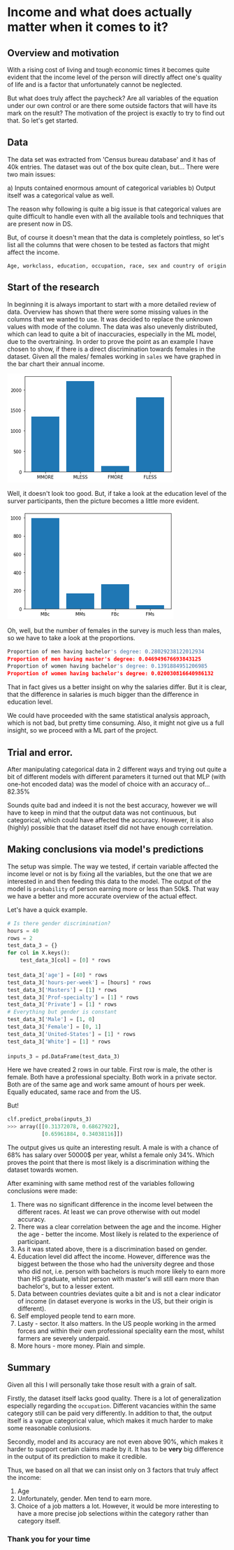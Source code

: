 # Income and what does actually matter when it comes to it?

## Overview and motivation

With a rising cost of living and tough economic times it becomes quite evident that the income level of the person will directly affect one's quality of life and is a factor that unfortunately cannot be neglected.

But what does truly affect the paycheck? Are all variables of the equation under our own control or are there some outside factors that will have its mark on the result? The motivation of the project is exactly to try to find out that. So let's get started.

## Data

The data set was extracted from 'Census bureau database' and it has of 40k entries. The dataset was out of the box quite clean, but... There were two main issues:

a) Inputs contained enormous amount of categorical variables
b) Output itself was a categorical value as well.

The reason why following is quite a big issue is that categorical values are quite difficult to handle even with all the available tools and techniques that are present now in DS.

But, of course it doesn't mean that the data is completely pointless, so let's list all the columns that were chosen to be tested as factors that might affect the income.

```
Age, workclass, education, occupation, race, sex and country of origin
```

## Start of the research

In beginning it is always important to start with a more detailed review of data. Overview has shown that there were some missing values in the columns that we wanted to use. It was decided to replace the unknown values with mode of the column. The data was also unevenly distributed, which can lead to quite a bit of inaccuracies, especially in the ML model, due to the overtraining. In order to prove the point as an example I have chosen to show, if there is a direct discrimination towards females in the dataset. Given all the males/ females working in `sales` we have graphed in the bar chart their annual income.

![alt text](./bar1.png)

Well, it doesn't look too good. But, if take a look at the education level of the surver participants, then the picture becomes a little more evident.

![alt text](./bar2.png)

Oh, well, but the number of females in the survey is much less than males, so we have to take a look at the proportions.

```python
Proportion of men having bachelor's degree: 0.28029238122012934
Proportion of men having master's degree: 0.046949676693843125
Proportion of women having bachelor's degree: 0.1391884951206985
Proportion of women having bachelor's degree: 0.020030816640986132
```

That in fact gives us a better insight on why the salaries differ. But it is clear, that the difference in salaries is much bigger than the difference in education level.

We could have proceeded with the same statistical analysis approach, which is not bad, but pretty time consuming. Also, it might not give us a full insight, so we proceed with a ML part of the project.

## Trial and error.

After manipulating categorical data in 2 different ways and trying out quite a bit of different models with different parameters it turned out that MLP (with one-hot encoded data) was the model of choice with an accuracy of... 82.35%

Sounds quite bad and indeed it is not the best accuracy, however we will have to keep in mind that the output data was not continuous, but categorical, which could have affected the accuracy. However, it is also (highly) possible that the dataset itself did not have enough correlation.

## Making conclusions via model's predictions

The setup was simple. The way we tested, if certain variable affected the income level or not is by fixing all the variables, but the one that we are interested in and then feeding this data to the model. The output of the model is `probability` of person earning more or less than 50k$. That way we have a better and more accurate overview of the actual effect.

Let's have a quick example.

```python
# Is there gender discrimination?
hours = 40
rows = 2
test_data_3 = {}
for col in X.keys():
    test_data_3[col] = [0] * rows

test_data_3['age'] = [40] * rows
test_data_3['hours-per-week'] = [hours] * rows
test_data_3['Masters'] = [1] * rows
test_data_3['Prof-specialty'] = [1] * rows
test_data_3['Private'] = [1] * rows
# Everything but gender is constant
test_data_3['Male'] = [1, 0]
test_data_3['Female'] = [0, 1]
test_data_3['United-States'] = [1] * rows
test_data_3['White'] = [1] * rows

inputs_3 = pd.DataFrame(test_data_3)
```

Here we have created 2 rows in our table. First row is male, the other is female. Both have a professional specialty. Both work in a private sector. Both are of the same age and work same amount of hours per week. Equally educated, same race and from the US.

But!

```python
clf.predict_proba(inputs_3)
>>> array([[0.31372078, 0.68627922],
           [0.65961884, 0.34038116]])
```

The output gives us quite an interesting result. A male is with a chance of 68% has salary over 50000$ per year, whilst a female only 34%. Which proves the point that there is most likely is a discrimination withing the dataset towards women.

After examining with same method rest of the variables following conclusions were made:

1. There was no significant difference in the income level between the different races. At least we can prove otherwise with out model accuracy.
2. There was a clear correlation between the age and the income. Higher the age - better the income. Most likely is related to the experience of participant.
3. As it was stated above, there is a discrimination based on gender.
4. Education level did affect the income. However, difference was the biggest between the those who had the university degree and those who did not, i.e. person with bachelors is much more likely to earn more than HS graduate, whilst person with master's will still earn more than bachelor's, but to a lesser extent.
5. Data between countries deviates quite a bit and is not a clear indicator of income (in dataset everyone is works in the US, but their origin is different).
6. Self employed people tend to earn more.
7. Lasty - sector. It also matters. In the US people working in the armed forces and within their own professional speciality earn the most, whilst farmers are severely underpaid.
8. More hours - more money. Plain and simple.

## Summary

Given all this I will personally take those result with a grain of salt.

Firstly, the dataset itself lacks good quality. There is a lot of generalization especially regarding the `occupation`. Different vacancies within the same category still can be paid very differently. In addition to that, the output itself is a vague categorical value, which makes it much harder to make some reasonable conlusions.

Secondly, model and its accuracy are not even above 90%, which makes it harder to support certain claims made by it. It has to be **very** big difference in the output of its prediction to make it credible.

Thus, we based on all that we can insist only on 3 factors that truly affect the income:

1. Age
2. Unfortunately, gender. Men tend to earn more.
3. Choice of a job matters a lot. However, it would be more interesting to have a more precise job selections within the category rather than category itself.

### Thank you for your time
